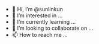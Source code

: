 - 👋 Hi, I’m @sunlinkun
- 👀 I’m interested in ...
- 🌱 I’m currently learning ...
- 💞️ I’m looking to collaborate on ...
- 📫 How to reach me ...

<!---
sunlinkun/sunlinkun is a ✨ special ✨ repository because its `README.md` (this file) appears on your GitHub profile.
You can click the Preview link to take a look at your changes.
--->
